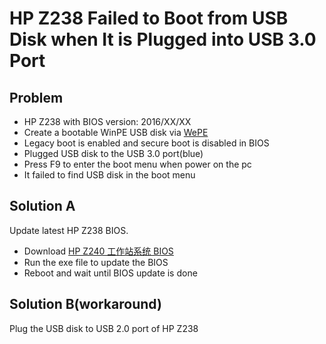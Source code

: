 # HP Z238 Failed to Boot from USB Disk when It is Plugged into USB 3.0 Port

## Problem
* HP Z238 with BIOS version: 2016/XX/XX
* Create a bootable WinPE USB disk via [WePE](https://www.wepe.cn/)
* Legacy boot is enabled and secure boot is disabled in BIOS
* Plugged USB disk to the USB 3.0 port(blue)
* Press F9 to enter the boot menu when power on the pc
* It failed to find USB disk in the boot menu

## Solution A
Update latest HP Z238 BIOS.

* Download [HP Z240 工作站系统 BIOS](https://ftp.hp.com/pub/softpaq/sp154001-154500/sp154352.exe)
* Run the exe file to update the BIOS
* Reboot and wait until BIOS update is done

## Solution B(workaround)
Plug the USB disk to USB 2.0 port of HP Z238
